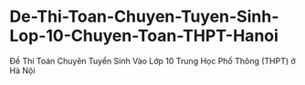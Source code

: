 # De-Thi-Toan-Chuyen-Tuyen-Sinh-Lop-10-Chuyen-Toan-THPT-Hanoi
Đề Thi Toán Chuyên Tuyển Sinh Vào Lớp 10 Trung Học Phổ Thông (THPT) ở Hà Nội

